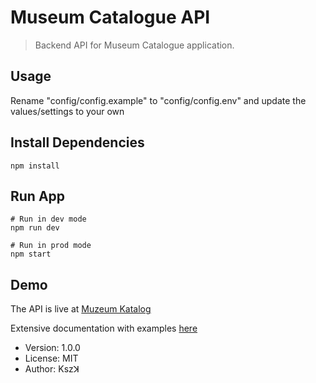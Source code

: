 # Museum Catalogue API

> Backend API for Museum Catalogue application.

## Usage

Rename "config/config.example" to "config/config.env" and update the values/settings to your own

## Install Dependencies

```
npm install
```

## Run App

```
# Run in dev mode
npm run dev

# Run in prod mode
npm start
```

## Demo

The API is live at [Muzeum Katalog](https://museum-be-api.herokuapp.com/)

Extensive documentation with examples [here](https://documenter.getpostman.com/view/9568011/T17CEVu4?version=latest)

- Version: 1.0.0
- License: MIT
- Author: Kszꓘ
